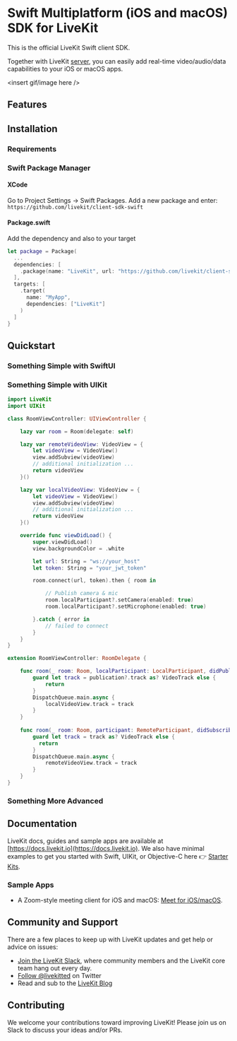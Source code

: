 # Swift Multiplatform (iOS and macOS) SDK for LiveKit

This is the official LiveKit Swift client SDK. 

Together with LiveKit [server](https://github.com/livekit/livekit-server), you can easily add real-time video/audio/data capabilities to your iOS or macOS apps.

<insert gif/image here />

## Features

## Installation

### Requirements

### Swift Package Manager

#### XCode
Go to Project Settings -> Swift Packages.
Add a new package and enter: `https://github.com/livekit/client-sdk-swift`

#### Package.swift
Add the dependency and also to your target

```swift title="Package.swift"
let package = Package(
  ...
  dependencies: [
    .package(name: "LiveKit", url: "https://github.com/livekit/client-sdk-swift.git", .upToNextMajor("1.0.0")),
  ],
  targets: [
    .target(
      name: "MyApp",
      dependencies: ["LiveKit"]
    )
  ]
}
```

## Quickstart

### Something Simple with SwiftUI

### Something Simple with UIKit
```swift
import LiveKit
import UIKit

class RoomViewController: UIViewController {

    lazy var room = Room(delegate: self)

    lazy var remoteVideoView: VideoView = {
        let videoView = VideoView()
        view.addSubview(videoView)
        // additional initialization ...
        return videoView
    }()

    lazy var localVideoView: VideoView = {
        let videoView = VideoView()
        view.addSubview(videoView)
        // additional initialization ...
        return videoView
    }()

    override func viewDidLoad() {
        super.viewDidLoad()
        view.backgroundColor = .white

        let url: String = "ws://your_host"
        let token: String = "your_jwt_token"

        room.connect(url, token).then { room in

            // Publish camera & mic
            room.localParticipant?.setCamera(enabled: true)
            room.localParticipant?.setMicrophone(enabled: true)

        }.catch { error in 
            // failed to connect
        }
    }
}

extension RoomViewController: RoomDelegate {

    func room(_ room: Room, localParticipant: LocalParticipant, didPublish publication: LocalTrackPublication) {
        guard let track = publication?.track as? VideoTrack else {
            return
        }
        DispatchQueue.main.async {
            localVideoView.track = track
        }
    }
    
    func room(_ room: Room, participant: RemoteParticipant, didSubscribe publication: RemoteTrackPublication, track: Track) {
        guard let track = track as? VideoTrack else {
          return
        }
        DispatchQueue.main.async {
            remoteVideoView.track = track
        }
    }
}
```

### Something More Advanced

## Documentation

LiveKit docs, guides and sample apps are available at [https://docs.livekit.io](https://docs.livekit.io). We also have minimal examples to get you started with Swift, UIKit, or Objective-C here 👉 [Starter Kits](https://github.com/livekit/client-example-collection-swift).

### Sample Apps

- A Zoom-style meeting client for iOS and macOS: [Meet for iOS/macOS](https://github.com/livekit/client-example-swift).

## Community and Support
There are a few places to keep up with LiveKit updates and get help or advice on issues:

- [Join the LiveKit Slack](https://livekit.io/join-slack), where community members and the LiveKit core team hang out every day.
- [Follow @livekitted](https://twitter.com/livekitted) on Twitter
- Read and sub to the [LiveKit Blog](https://blog.livekit.io)

## Contributing
We welcome your contributions toward improving LiveKit! Please join us on Slack to discuss your ideas and/or PRs.
